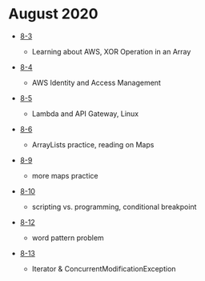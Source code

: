 # August 2020

- [8-3](./days/8-3.md)

  - Learning about AWS, XOR Operation in an Array

- [8-4](./days/8-4.md)

  - AWS Identity and Access Management

- [8-5](./days/8-5.md)

  - Lambda and API Gateway, Linux

- [8-6](./days/8-6.md)

  - ArrayLists practice, reading on Maps

- [8-9](./days/8-9.md)

  - more maps practice

- [8-10](./days/8-10.md)

  - scripting vs. programming, conditional breakpoint

- [8-12](./days/8-12.md)

  - word pattern problem

- [8-13](./days/8-13.md)

  - Iterator & ConcurrentModificationException
